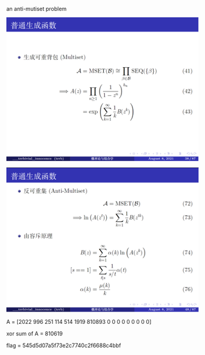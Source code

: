an anti-mutiset problem

![1](/test/Pt.4/img/1.png)

![2](/test/Pt.4/img/2.png)


A = [2022 996 251 114 514 1919 810893 0 0 0 0 0 0 0 0 0]

xor sum of A = 810619

flag = 545d5d07a5f73e2c7740c2f6688c4bbf


